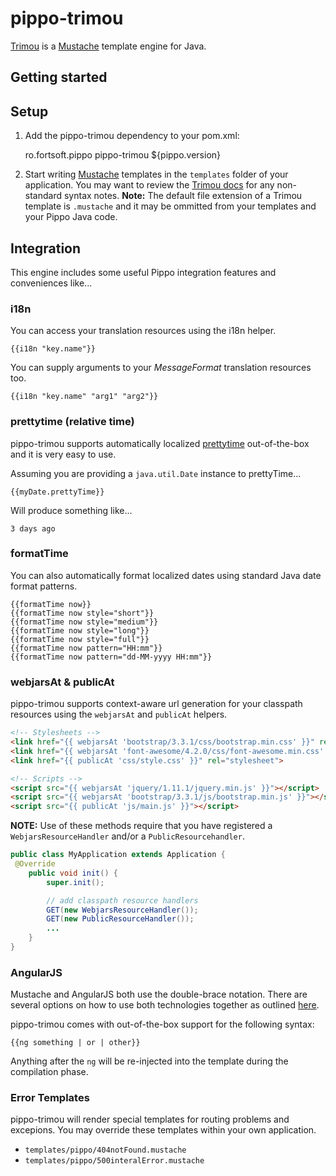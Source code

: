 pippo-trimou
=====================

[Trimou][trimou] is a [Mustache][mustache] template engine for Java.

Getting started
---------------

Setup
-----

1) Add the pippo-trimou dependency to your pom.xml:

    <dependency>
        <groupId>ro.fortsoft.pippo</groupId>
        <artifactId>pippo-trimou</artifactId>
        <version>${pippo.version}</version>
    </dependency>

2)  Start writing [Mustache][mustache] templates in the `templates` folder of your application.  You may want to review the [Trimou docs](http://trimou.org/doc/latest.html) for any non-standard syntax notes. 
**Note:** The default file extension of a Trimou template is `.mustache` and it may be ommitted from your templates and your Pippo Java code.

Integration
-----

This engine includes some useful Pippo integration features and conveniences like... 

### i18n

You can access your translation resources using the i18n helper.

    {{i18n "key.name"}}

You can supply arguments to your *MessageFormat* translation resources too.

    {{i18n "key.name" "arg1" "arg2"}}

### prettytime (relative time)

pippo-trimou supports automatically localized [prettytime][prettytime] out-of-the-box and it is very easy to use.

Assuming you are providing a `java.util.Date` instance to prettyTime...

    {{myDate.prettyTime}}
    
Will produce something like...

    3 days ago

### formatTime

You can also automatically format localized dates using standard Java date format patterns.

    {{formatTime now}}
    {{formatTime now style="short"}}
    {{formatTime now style="medium"}}
    {{formatTime now style="long"}}
    {{formatTime now style="full"}}
    {{formatTime now pattern="HH:mm"}}
    {{formatTime now pattern="dd-MM-yyyy HH:mm"}}

### webjarsAt & publicAt

pippo-trimou supports context-aware url generation for your classpath resources using the `webjarsAt` and `publicAt` helpers.

```html
<!-- Stylesheets -->
<link href="{{ webjarsAt 'bootstrap/3.3.1/css/bootstrap.min.css' }}" rel="stylesheet">
<link href="{{ webjarsAt 'font-awesome/4.2.0/css/font-awesome.min.css' }}" rel="stylesheet">
<link href="{{ publicAt 'css/style.css' }}" rel="stylesheet">

<!-- Scripts -->
<script src="{{ webjarsAt 'jquery/1.11.1/jquery.min.js' }}"></script>
<script src="{{ webjarsAt 'bootstrap/3.3.1/js/bootstrap.min.js' }}"></script>
<script src="{{ publicAt 'js/main.js' }}"></script>
```

**NOTE:** Use of these methods require that you have registered a `WebjarsResourceHandler` and/or a `PublicResourcehandler`.

```java
public class MyApplication extends Application {
 @Override
    public void init() {
        super.init();

        // add classpath resource handlers
        GET(new WebjarsResourceHandler());
        GET(new PublicResourceHandler());
        ...
    }
}
```

### AngularJS

Mustache and AngularJS both use the double-brace notation.  There are several options on how to use both technologies together as outlined [here](https://github.com/trimou/trimou/wiki/How-to-render-a-template-with-braces-delimiters).

pippo-trimou comes with out-of-the-box support for the following syntax:

    {{ng something | or | other}}

Anything after the `ng` will be re-injected into the template during the compilation phase.

### Error Templates

pippo-trimou will render special templates for routing problems and excepions.  You may override these templates 
within your own application.

- `templates/pippo/404notFound.mustache`
- `templates/pippo/500interalError.mustache`

[trimou]: http://trimou.org
[mustache]: https://mustache.github.io/mustache.5.html
[prettytime]: http://ocpsoft.org/prettytime
